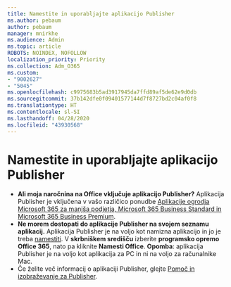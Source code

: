 ```yaml
---
title: Namestite in uporabljajte aplikacijo Publisher
ms.author: pebaum
author: pebaum
manager: mnirkhe
ms.audience: Admin
ms.topic: article
ROBOTS: NOINDEX, NOFOLLOW
localization_priority: Priority
ms.collection: Adm_O365
ms.custom:
- "9002627"
- "5045"
ms.openlocfilehash: c9975683b5ad3917945da7ffd89af5de62e9d0db
ms.sourcegitcommit: 37b142dfe0f09401577144d7f8727bd2c04af0f8
ms.translationtype: HT
ms.contentlocale: sl-SI
ms.lasthandoff: 04/28/2020
ms.locfileid: "43930568"
---
```

# <a name="install-and-use-publisher"></a>Namestite in uporabljajte aplikacijo Publisher

- **Ali moja naročnina na Office vključuje aplikacijo Publisher?** Aplikacija Publisher je vključena v vašo različico ponudbe [Aplikacije ogrodja Microsoft 365 za manjša podjetja, Microsoft 365 Business Standard in Microsoft 365 Business Premium](https://products.office.com/compare-all-microsoft-office-products?activetab=tab:primaryr2).
- **Ne morem dostopati do aplikacije Publisher na svojem seznamu aplikacij.**  Aplikacija Publisher je na voljo kot namizna aplikacijo in jo je treba [namestiti](https://support.office.com/article/Install-Office-apps-from-Office-365-dcf2d841-dac7-455b-9a77-fc8f7ee92702). V **skrbniškem središču** izberite **programsko opremo Office 365**, nato pa kliknite **Namesti Office**. **Opomba**: aplikacija Publisher je na voljo kot aplikacija za PC in ni na voljo za računalnike Mac.
- Če želite več informacij o aplikaciji Publisher, glejte [Pomoč in izobraževanje za Publisher](https://support.office.com/publisher).
